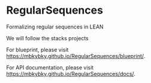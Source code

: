 # RegularSequences

Formalizing regular sequences in LEAN

We will follow the stacks projects 

For blueprint, please visit https://mbkybky.github.io/RegularSequences/blueprint/.

For API documentation, please visit https://mbkybky.github.io/RegularSequences/docs/.
